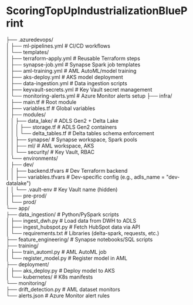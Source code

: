 # ScoringTopUpIndustrializationBluePrint

├── .azuredevops/  
│   ├── ml-pipelines.yml              # CI/CD workflows  
│   └── templates/  
│       ├── terraform-apply.yml       # Reusable Terraform steps  
│       ├── synapse-job.yml           # Synapse Spark job templates  
│       ├── aml-training.yml          # AML AutoML/model training  
│       ├── aks-deploy.yml            # AKS model deployment  
│       ├── data-ingestion.yml        # Data ingestion scripts  
│       ├── keyvault-secrets.yml      # Key Vault secret management  
│       └── monitoring-alerts.yml     # Azure Monitor alerts setup
├── infra/  
│   ├── main.tf                       # Root module  
│   ├── variables.tf                  # Global variables  
│   ├── modules/  
│   │   ├── data_lake/                # ADLS Gen2 + Delta Lake  
│   │   │   ├── storage.tf            # ADLS Gen2 containers  
│   │   │   └── delta_tables.tf       # Delta tables schema enforcement  
│   │   ├── synapse/                  # Synapse workspace, Spark pools  
│   │   ├── ml/                       # AML workspace, AKS  
│   │   └── security/                 # Key Vault, RBAC  
│   └── environments/  
│       ├── dev/  
│       │   ├── backend.tfvars        # Dev Terraform backend  
│       │   ├── variables.tfvars      # Dev-specific config (e.g., adls_name = "dev-datalake")  
│       │   └── .vault-env           # Key Vault name (hidden)  
│       ├── pre-prod/  
│       └── prod/  
└── app/  
    ├── data_ingestion/               # Python/PySpark scripts  
    │   ├── ingest_dwh.py             # Load data from DWH to ADLS  
    │   ├── ingest_hubspot.py         # Fetch HubSpot data via API  
    │   └── requirements.txt          # Libraries (delta-spark, requests, etc.)  
    ├── feature_engineering/          # Synapse notebooks/SQL scripts  
    ├── training/  
    │   ├── train_automl.py           # AML AutoML job  
    │   └── register_model.py         # Register model in AML  
    ├── deployment/  
    │   ├── aks_deploy.py             # Deploy model to AKS  
    │   └── kubernetes/               # K8s manifests  
    └── monitoring/  
        ├── drift_detection.py        # AML dataset monitors  
        └── alerts.json               # Azure Monitor alert rules


